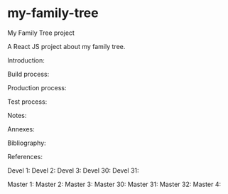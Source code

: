 # my-family-tree
My Family Tree project

A React JS project about my family tree.

Introduction:

Build process:

Production process:

Test process:

Notes:

Annexes:

Bibliography:

References:

Devel 1:
Devel 2:
Devel 3:
Devel 30:
Devel 31:

Master 1:
Master 2:
Master 3:
Master 30:
Master 31:
Master 32:
Master 4: